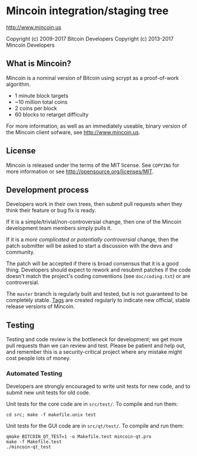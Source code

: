 Mincoin integration/staging tree
================================

http://www.mincoin.us

Copyright (c) 2009-2017 Bitcoin Developers
Copyright (c) 2013-2017 Mincoin Developers

What is Mincoin?
----------------

Mincoin is a nominal version of Bitcoin using scrypt as a proof-of-work algorithm.
 - 1 minute block targets
 - ~10 million total coins
 - 2 coins per block
 - 60 blocks to retarget difficulty

For more information, as well as an immediately useable, binary version of
the Mincoin client sofware, see http://www.mincoin.us.

License
-------

Mincoin is released under the terms of the MIT license. See `COPYING` for more
information or see http://opensource.org/licenses/MIT.

Development process
-------------------

Developers work in their own trees, then submit pull requests when they think
their feature or bug fix is ready.

If it is a simple/trivial/non-controversial change, then one of the Mincoin
development team members simply pulls it.

If it is a *more complicated or potentially controversial* change, then the patch
submitter will be asked to start a discussion with the devs and community.

The patch will be accepted if there is broad consensus that it is a good thing.
Developers should expect to rework and resubmit patches if the code doesn't
match the project's coding conventions (see `doc/coding.txt`) or are
controversial.

The `master` branch is regularly built and tested, but is not guaranteed to be
completely stable. [Tags](https://github.com/mincoin-project/mincoin/tags) are created
regularly to indicate new official, stable release versions of Mincoin.

Testing
-------

Testing and code review is the bottleneck for development; we get more pull
requests than we can review and test. Please be patient and help out, and
remember this is a security-critical project where any mistake might cost people
lots of money.

### Automated Testing

Developers are strongly encouraged to write unit tests for new code, and to
submit new unit tests for old code.

Unit tests for the core code are in `src/test/`. To compile and run them:

    cd src; make -f makefile.unix test

Unit tests for the GUI code are in `src/qt/test/`. To compile and run them:

    qmake BITCOIN_QT_TEST=1 -o Makefile.test mincoin-qt.pro
    make -f Makefile.test
    ./mincoin-qt_test

